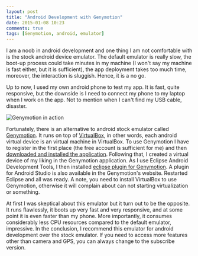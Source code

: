 ```yaml
---
layout: post
title: "Android Development with Genymotion"
date: 2015-01-08 10:23
comments: true
tags: [Genymotion, android, emulator]
---
```

I am a noob in android development and one thing I am not
comfortable with is the stock android device emulator.
The default emulator is really slow, the boot-up process could
take minutes in my machine (I won't say my machine is fast either,
but it is sufficient), the app deployment takes too much time, 
moreover, the interaction is sluggish. Hence, it is a no go.

Up to now, I used my own android phone to test my app. It is fast,
quite responsive, but the downside is I need to connect my phone
to my laptop when I work on the app. Not to mention when I can't find
my USB cable, disaster. 

![Genymotion in action][pic:genymotion]

Fortunately, there is an alternative to android 
stock emulator called [Genymotion][link:genymotion]. It runs
on top of [VirtualBox][link:virtualbox], in other words, each android
virtual device is an virtual machine in VirtualBox. To use Genymotion
I have to register in the first place (the free account is sufficient for me) 
and then [downloaded and installed the application][link:installation]. 
Following that, I created a virtual device of my liking
in the Genymotion application. 
As I use Eclipse Android Development Tools, I then installed 
[eclipse plugin for Genymotion][link:eclipse-plugin]. A plugin for 
Android Studio is also available in the Genymotion's website. Restarted Eclipse and 
all was ready. A note, you need to install VirtualBox to use Genymotion, 
otherwise it will complain about can not starting virtualization or 
something.

At first I was skeptical about this emulator but it turn out to be the
opposite. It runs flawlessly, it boots up very fast and very responsive, and at some
point it is even faster than my phone. More importantly, it consumes considerably less
CPU resources compared to the default emulator, impressive. In the conclusion, I recommend
this emulator for android development over the stock emulator. If you need to access
more features other than camera and GPS, you can always change to the subscribe
version.


[link:genymotion]: https://www.genymotion.com
[link:virtualbox]: https://www.virtualbox.org
[link:eclipse-plugin]: http://marketplace.eclipse.org/content/genymotion-plugin-eclipse
[link:installation]: https://www.genymotion.com/#!/developers/user-guide#installing-genymotion
[pic:genymotion]: /images/genymotion.png